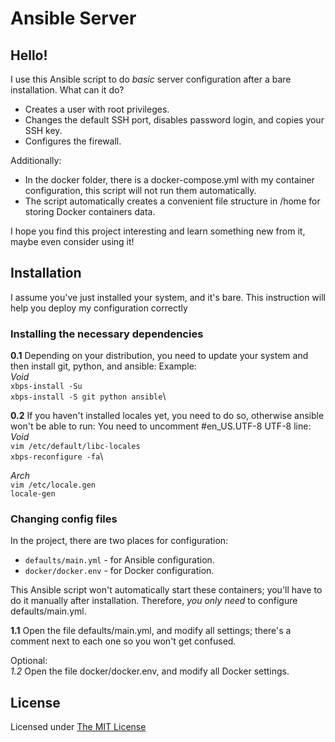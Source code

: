 # Ansible Server
## Hello! 
I use this Ansible script to do *basic* server configuration after a bare installation. What can it do?

* Creates a user with root privileges.
* Changes the default SSH port, disables password login, and copies your SSH key.
* Configures the firewall.

Additionally:

* In the docker folder, there is a docker-compose.yml with my container configuration, this script will not run them automatically.
* The script automatically creates a convenient file structure in /home for storing Docker containers data.

I hope you find this project interesting and learn something new from it, maybe even consider using it!

## Installation
I assume you've just installed your system, and it's bare. This instruction will help you deploy my configuration correctly

### Installing the necessary dependencies
**0.1** Depending on your distribution, you need to update your system and then install git, python, and ansible:
Example:\
*Void*\
`xbps-install -Su`\
`xbps-install -S git python ansible`\

**0.2** If you haven't installed locales yet, you need to do so, otherwise ansible won't be able to run:
You need to uncomment #en_US.UTF-8 UTF-8 line:
*Void*\
`vim /etc/default/libc-locales`\
`xbps-reconfigure -fa`\

*Arch*\
`vim /etc/locale.gen`\
`locale-gen`

### Changing config files
In the project, there are two places for configuration:

* `defaults/main.yml` - for Ansible configuration.
* `docker/docker.env` - for Docker configuration.

This Ansible script won't automatically start these containers; you'll have to do it manually after installation. Therefore, *you only need* to configure defaults/main.yml.

**1.1** Open the file defaults/main.yml, and modify all settings; there's a comment next to each one so you won't get confused.

Optional:\
*1.2* Open the file docker/docker.env, and modify all Docker settings.


## License
Licensed under [The MIT License](https://opensource.org/license/mit/)
